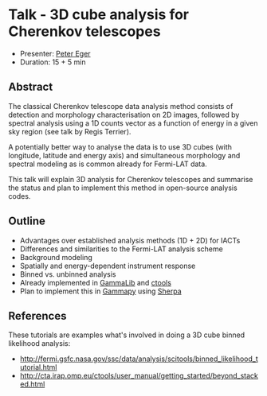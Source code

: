 # Talk - 3D cube analysis for Cherenkov telescopes

* Presenter: [Peter Eger](https://github.com/peger089)
* Duration: 15 + 5 min

## Abstract

The classical Cherenkov telescope data analysis method consists of detection
and morphology characterisation on 2D images, followed by spectral analysis
using a 1D counts vector as a function of energy in a given sky region
(see talk by Regis Terrier).

A potentially better way to analyse the data is to use 3D cubes
(with longitude, latitude and energy axis) and simultaneous morphology and
spectral modeling as is common already for Fermi-LAT data.

This talk will explain 3D analysis for Cherenkov telescopes and summarise
the status and plan to implement this method in open-source analysis codes.

## Outline

* Advantages over established analysis methods (1D + 2D) for IACTs
* Differences and similarities to the Fermi-LAT analysis scheme
* Background modeling
* Spatially and energy-dependent instrument response
* Binned vs. unbinned analysis
* Already implemented in [GammaLib](http://cta.irap.omp.eu/gammalib-devel/) and [ctools](http://cta.irap.omp.eu/ctools-devel/)
* Plan to implement this in [Gammapy](https://gammapy.readthedocs.org/en/latest/) using [Sherpa](http://cxc.harvard.edu/sherpa/)

## References

These tutorials are examples what's involved in doing a 3D cube binned
likelihood analysis:

* http://fermi.gsfc.nasa.gov/ssc/data/analysis/scitools/binned_likelihood_tutorial.html
* http://cta.irap.omp.eu/ctools/user_manual/getting_started/beyond_stacked.html
